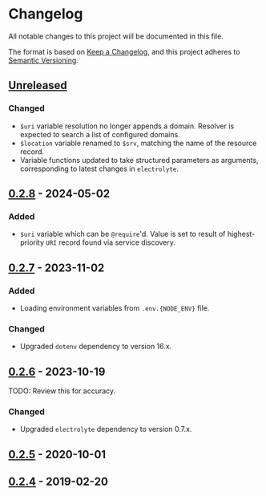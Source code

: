 # Changelog
All notable changes to this project will be documented in this file.

The format is based on [Keep a Changelog](https://keepachangelog.com/en/1.0.0/),
and this project adheres to [Semantic Versioning](https://semver.org/spec/v2.0.0.html).

## [Unreleased]
### Changed
- `$uri` variable resolution no longer appends a domain.  Resolver is expected
to search a list of configured domains.
- `$location` variable renamed to `$srv`, matching the name of the resource
record.
- Variable functions updated to take structured parameters as arguments,
corresponding to latest changes in `electrolyte`.

## [0.2.8] - 2024-05-02
### Added
- `$uri` variable which can be `@require`'d.  Value is set to result of
highest-priority `URI` record found via service discovery.

## [0.2.7] - 2023-11-02
### Added
- Loading environment variables from `.env.{NODE_ENV}` file.

### Changed
- Upgraded `dotenv` dependency to version 16.x.

## [0.2.6] - 2023-10-19

TODO: Review this for accuracy.

### Changed
- Upgraded `electrolyte` dependency to version 0.7.x.

## [0.2.5] - 2020-10-01

## [0.2.4] - 2019-02-20

[Unreleased]: https://github.com/bixbyjs/bixby/compare/v0.2.8...HEAD
[0.2.8]: https://github.com/bixbyjs/bixby/compare/v0.2.7...v0.2.8
[0.2.7]: https://github.com/bixbyjs/bixby/compare/v0.2.6...v0.2.7
[0.2.6]: https://github.com/bixbyjs/bixby/compare/v0.2.5...v0.2.6
[0.2.5]: https://github.com/bixbyjs/bixby/compare/v0.2.4...v0.2.5
[0.2.4]: https://github.com/bixbyjs/bixby/compare/v0.2.3...v0.2.4
